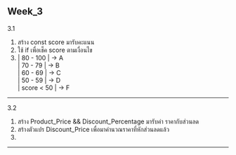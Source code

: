 Week_3 
-------------------------------------------------------------------------
3.1
1.  สร้าง const score มารับคะแนน <br>
2.  ใช้ if เพื่อเช็ค score ตามเงื่อนไข <br>
3.  | 80 - 100   | -> A <br>
    | 70 - 79    | -> B <br>
    | 60 - 69    | -> C <br>
    | 50 - 59    | -> D <br>
    | score < 50 | -> F <br>
-------------------------------------------------------------------------
3.2
1.  สร้าง Product_Price && Discount_Percentage มารับค่า ราคากับส่วนลด
2.  สร้างตัวแปร Discount_Price เพื่อมาคำนวณราคาที่หักส่วนลดแล้ว
3.  
-------------------------------------------------------------------------
